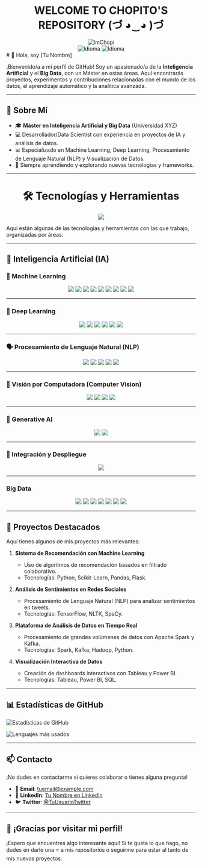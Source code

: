 <div align="center">
        <h1>WELCOME TO CHOPITO'S REPOSITORY (づ ◕‿◕ )づ</h1>
        <img src="https://komarev.com/ghpvc/?username=ImChopi" alt="ImChopi"/>
        <br>
        <img src="https://img.shields.io/badge/Nat-🇪🇸-%23aaaaaa.svg?style=flat" alt="Idioma"/>
        <img src="https://img.shields.io/badge/B1-🇬🇧-%23aaaaaa.svg?style=flat" alt="Idioma"/>
        <br>
</div>
# 👋 Hola, soy [Tu Nombre] 

¡Bienvenido/a a mi perfil de GitHub! Soy un apasionado/a de la **Inteligencia Artificial** y el **Big Data**, con un Máster en estas áreas. Aquí encontrarás proyectos, experimentos y contribuciones relacionadas con el mundo de los datos, el aprendizaje automático y la analítica avanzada.

---

## 🚀 Sobre Mí

- 🎓 **Máster en Inteligencia Artificial y Big Data** (Universidad XYZ)
- 💻 Desarrollador/Data Scientist con experiencia en proyectos de IA y análisis de datos.
- 📊 Especializado en Machine Learning, Deep Learning, Procesamiento de Lenguaje Natural (NLP) y Visualización de Datos.
- 🌱 Siempre aprendiendo y explorando nuevas tecnologías y frameworks.

---

<h1 align="center">🛠 Tecnologías y Herramientas</h1>
<p align="center">
  <img src="https://img.shields.io/badge/-AI%20%26%20Data-FF6F00?style=for-the-badge&logo=artstation&logoColor=white">
</p>

Aquí están algunas de las tecnologías y herramientas con las que trabajo, organizadas por áreas:

---

## 🚀 Inteligencia Artificial (IA)

### 🤖 Machine Learning  
<p align="center">
  <img src="https://img.shields.io/badge/Python-3776AB?style=for-the-badge&logo=python&logoColor=white">
  <img src="https://img.shields.io/badge/NumPy-013243?style=for-the-badge&logo=numpy&logoColor=white">
  <img src="https://img.shields.io/badge/Pandas-150458?style=for-the-badge&logo=pandas&logoColor=white">
  <img src="https://img.shields.io/badge/Matplotlib-11557C?style=for-the-badge&logo=matplotlib&logoColor=white">
  <img src="https://img.shields.io/badge/Seaborn-4B77BE?style=for-the-badge&logo=seaborn&logoColor=white">
  <img src="https://img.shields.io/badge/Scikit_Learn-F7931E?style=for-the-badge&logo=scikit-learn&logoColor=white">
  <img src="https://img.shields.io/badge/PyOD-FF6F00?style=for-the-badge">
  <img src="https://img.shields.io/badge/Clasificación_Binaria-008CBA?style=for-the-badge">
  <img src="https://img.shields.io/badge/Clustering-008CBA?style=for-the-badge">
</p>

---

### 🧠 Deep Learning  
<p align="center">
  <img src="https://img.shields.io/badge/TensorFlow-FF6F00?style=for-the-badge&logo=tensorflow&logoColor=white">
  <img src="https://img.shields.io/badge/Keras-D00000?style=for-the-badge&logo=keras&logoColor=white">
  <img src="https://img.shields.io/badge/PyTorch-EE4C2C?style=for-the-badge&logo=pytorch&logoColor=white">
  <img src="https://img.shields.io/badge/JAX-000000?style=for-the-badge&logo=jax&logoColor=white">
  <img src="https://img.shields.io/badge/Redes_Neuronales-FF6F00?style=for-the-badge">
  <img src="https://img.shields.io/badge/CNN-008CBA?style=for-the-badge">
</p>

---

### 🗣 Procesamiento de Lenguaje Natural (NLP)  
<p align="center">
  <img src="https://img.shields.io/badge/NLP-4B77BE?style=for-the-badge&logo=natural-language-processing&logoColor=white">
  <img src="https://img.shields.io/badge/RegEx-009688?style=for-the-badge&logo=regex&logoColor=white">
  <img src="https://img.shields.io/badge/Análisis_de_Sentimientos-FF6F00?style=for-the-badge">
  <img src="https://img.shields.io/badge/Whisper-000000?style=for-the-badge&logo=openai&logoColor=white">
  <img src="https://img.shields.io/badge/LLM-000000?style=for-the-badge&logo=openai&logoColor=white">
</p>

---

### 👀 Visión por Computadora (Computer Vision)  
<p align="center">
  <img src="https://img.shields.io/badge/Computer_Vision-FF6F00?style=for-the-badge">
  <img src="https://img.shields.io/badge/Denoising-008CBA?style=for-the-badge">
  <img src="https://img.shields.io/badge/Generación_de_Imágenes-008CBA?style=for-the-badge">
  <img src="https://img.shields.io/badge/Transformación_de_Imágenes-FF6F00?style=for-the-badge">
</p>

---

### 🎨 Generative AI  
<p align="center">
  <img src="https://img.shields.io/badge/GAN-FF6F00?style=for-the-badge">
  <img src="https://img.shields.io/badge/Redes_Neuronales_Generativas-008CBA?style=for-the-badge">
</p>

---

### 🔧 Integración y Despliegue  
<p align="center">
  <img src="https://img.shields.io/badge/Streamlit-FF4B4B?style=for-the-badge&logo=streamlit&logoColor=white">
</p>

---

### Big Data  
<p align="center">
  <img src="https://img.shields.io/badge/SQL-4479A1?style=for-the-badge&logo=mysql&logoColor=white">
  <img src="https://img.shields.io/badge/NoSQL-47A248?style=for-the-badge&logo=mongodb&logoColor=white">
  <img src="https://img.shields.io/badge/AWS-232F3E?style=for-the-badge&logo=amazonaws&logoColor=white">
  <img src="https://img.shields.io/badge/ETL-FF6F00?style=for-the-badge&logo=apachekafka&logoColor=white">
  <img src="https://img.shields.io/badge/Hadoop-66CCFF?style=for-the-badge&logo=apachehadoop&logoColor=black">
  <img src="https://img.shields.io/badge/Spark-E25A1C?style=for-the-badge&logo=apachespark&logoColor=white">
  <img src="https://img.shields.io/badge/Power_BI-F2C811?style=for-the-badge&logo=powerbi&logoColor=black">
</p>

---

## 📂 Proyectos Destacados

Aquí tienes algunos de mis proyectos más relevantes:

1. **Sistema de Recomendación con Machine Learning**  
   - Uso de algoritmos de recomendación basados en filtrado colaborativo.
   - Tecnologías: Python, Scikit-Learn, Pandas, Flask.

2. **Análisis de Sentimientos en Redes Sociales**  
   - Procesamiento de Lenguaje Natural (NLP) para analizar sentimientos en tweets.
   - Tecnologías: TensorFlow, NLTK, SpaCy.

3. **Plataforma de Análisis de Datos en Tiempo Real**  
   - Procesamiento de grandes volúmenes de datos con Apache Spark y Kafka.
   - Tecnologías: Spark, Kafka, Hadoop, Python.

4. **Visualización Interactiva de Datos**  
   - Creación de dashboards interactivos con Tableau y Power BI.
   - Tecnologías: Tableau, Power BI, SQL.

---

## 📊 Estadísticas de GitHub

![Estadísticas de GitHub](https://github-readme-stats.vercel.app/api?username=imchopi&show_icons=true&theme=radical)

![Lenguajes más usados](https://github-readme-stats.vercel.app/api/top-langs/?username=imchopi&layout=compact&theme=radical)

---

## 📫 Contacto

¡No dudes en contactarme si quieres colaborar o tienes alguna pregunta!

- 📧 **Email**: [tuemail@example.com](mailto:tuemail@example.com)
- 💼 **LinkedIn**: [Tu Nombre en LinkedIn](https://www.linkedin.com/in/tuperfil)
- 🐦 **Twitter**: [@TuUsuarioTwitter](https://twitter.com/TuUsuarioTwitter)

---

## 🌟 ¡Gracias por visitar mi perfil!

¡Espero que encuentres algo interesante aquí! Si te gusta lo que hago, no dudes en darle una ⭐ a mis repositorios o seguirme para estar al tanto de mis nuevos proyectos.
